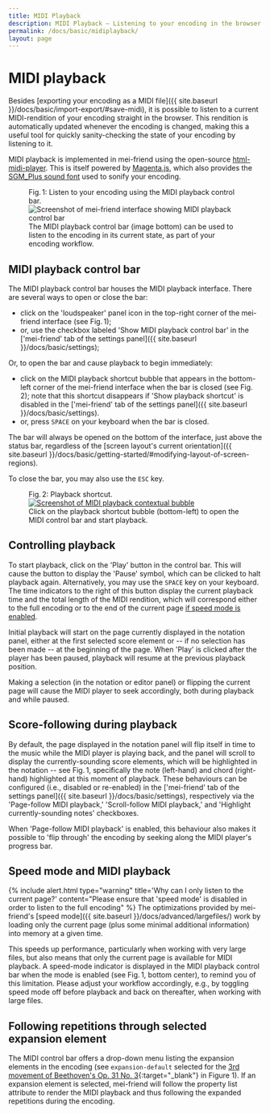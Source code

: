 ```yaml
---
title: MIDI Playback
description: MIDI Playback – Listening to your encoding in the browser
permalink: /docs/basic/midiplayback/
layout: page
---
```

# MIDI playback

Besides [exporting your encoding as a MIDI file]({{ site.baseurl }}/docs/basic/import-export/#save-midi), it is possible to listen to a current MIDI-rendition of your encoding straight in the browser. This rendition is automatically updated whenever the encoding is changed, making this a useful tool for quickly sanity-checking the state of your encoding by listening to it.  

MIDI playback is implemented in mei-friend using the open-source [html-midi-player](https://github.com/cifkao/html-midi-player). This is itself powered by [Magenta.js](https://github.com/magenta/magenta-js/tree/master/music/), which also provides the [SGM_Plus sound font](https://storage.googleapis.com/magentadata/js/soundfonts/sgm_plus/soundfont.json) used to sonify your encoding. 

<figure class="figure">
    <div class="figure-title">Fig.&thinsp;1: Listen to your encoding using the MIDI playback control bar.</div>
    <img class="figure-img" src="{{ site.baseurl }}/assets/img/midiplayback/midiplayback2.png" 
        alt="Screenshot of mei-friend interface showing MIDI playback control bar" />
    <figcaption class="figure-caption">The MIDI playback control bar (image bottom) can be used to listen to the encoding in its current state, as part of your encoding workflow.</figcaption>
</figure>

## MIDI playback control bar
The MIDI playback control bar houses the MIDI playback interface. There are several ways to open or close the bar:
* click on the 'loudspeaker' panel icon in the top-right corner of the mei-friend interface (see Fig.&thinsp;1);
* or, use the checkbox labeled 'Show MIDI playback control bar' in the ['mei-friend' tab of the settings panel]({{ site.baseurl }}/docs/basic/settings);

Or, to open the bar and cause playback to begin immediately:
* click on the MIDI playback shortcut bubble that appears in the bottom-left corner of the mei-friend interface when the bar is closed (see Fig.&thinsp;2); note that this shortcut disappears if 'Show playback shortcut' is disabled in the ['mei-friend' tab of the settings panel]({{ site.baseurl }}/docs/basic/settings).
* or, press `SPACE` on your keyboard when the bar is closed.

The bar will always be opened on the bottom of the interface, just above the status bar, regardless of the [screen layout's current orientation]({{ site.baseurl }}/docs/basic/getting-started/#modifying-layout-of-screen-regions).

To close the bar, you may also use the `ESC` key.
<figure class="figure thirdwidth">
    <div class="figure-title">Fig.&thinsp;2: Playback shortcut.</div>
    <a href="http://mei-friend.mdw.ac.at?file=https://raw.githubusercontent.com/trompamusic-encodings/Beethoven_Op31_No3_HenleUrtext/master/Beethoven_Op31_No3_3-HenleUrtext.mei&scale=57&select=note-0000000052456173&page=4&speed=false" target="_blank">
        <img class="figure-img" src="{{ site.baseurl }}/assets/img/midiplayback/bubble.png" 
            alt="Screenshot of MIDI playback contextual bubble" />
    </a>
    <figcaption class="figure-caption">Click on the playback shortcut bubble (bottom-left) to open the MIDI control bar and start playback. </figcaption>
</figure>

## Controlling playback

To start playback, click on the 'Play' button in the control bar. This will cause the button to display the 'Pause' symbol, which can be clicked to halt playback again. Alternatively, you may use the `SPACE` key on your keyboard. The time indicators to the right of this button display the current playback time and the total length of the MIDI rendition, which will correspond either to the full encoding or to the end of the current page [if speed mode is enabled](#speed-mode-and-midi-playback). 

Initial playback will start on the page currently displayed in the notation panel, either at the first selected score element or -- if no selection has been made -- at the beginning of the page. When 'Play' is clicked after the player has been paused, playback will resume at the previous playback position. 

Making a selection (in the notation or editor panel) or flipping the current page will cause the MIDI player to seek accordingly, both during playback and while paused.

## Score-following during playback

By default, the page displayed in the notation panel will flip itself in time to the music while the MIDI player is playing back, and the panel will scroll to display the currently-sounding score elements, which will be highlighted in the notation -- see Fig.&thinsp;1, specifically the note (left-hand) and chord (right-hand) highlighted at this moment of playback. These behaviours can be configured (i.e., disabled or re-enabled) in the ['mei-friend' tab of the settings panel]({{ site.baseurl }}/docs/basic/settings), respectively via the 'Page-follow MIDI playback,' 'Scroll-follow MIDI playback,' and 'Highlight currently-sounding notes' checkboxes. 

When 'Page-follow MIDI playback' is enabled, this behaviour also makes it possible to 'flip through' the encoding by seeking along the MIDI player's progress bar.

## Speed mode and MIDI playback
{% include alert.html type="warning" title='Why can I only listen to the current page?' content="Please ensure that 'speed mode' is disabled in order to listen to the full encoding" %}
The optimizations provided by mei-friend's [speed mode]({{ site.baseurl }}/docs/advanced/largefiles/) work by loading only the current page (plus some minimal additional information) into memory at a given time.

This speeds up performance, particularly when working with very large files, but also means that only the current page is available for MIDI playback. A speed-mode indicator is displayed in the MIDI playback control bar when the mode is enabled (see Fig.&thinsp;1, bottom center), to remind you of this limitation. Please adjust your workflow accordingly, e.g., by toggling speed mode off before playback and back on thereafter, when working with large files.

## Following repetitions through selected expansion element

The MIDI control bar offers a drop-down menu listing the expansion elements in the encoding (see `expansion-default` selected for the [3rd movement of Beethoven's Op.&nbsp;31 No.&nbsp;3](http://mei-friend.mdw.ac.at?file=https://raw.githubusercontent.com/trompamusic-encodings/Beethoven_Op31_No3_HenleUrtext/master/Beethoven_Op31_No3_3-HenleUrtext.mei&scale=57&select=note-0000000052456173&page=4&speed=false){:target="_blank"} in Figure&nbsp;1). If an expansion element is selected, mei-friend will follow the property list attribute to render the MIDI playback and thus following the expanded repetitions during the encoding. 

